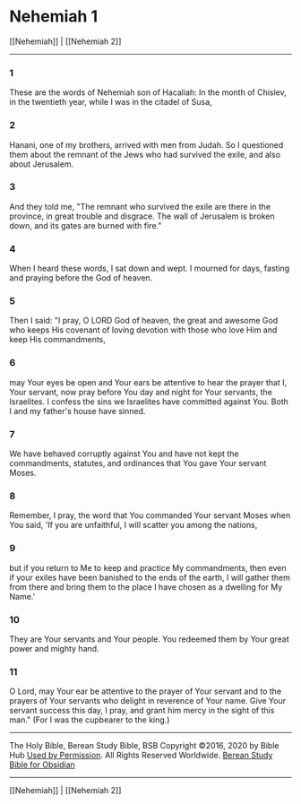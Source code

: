 # Nehemiah 1

[[Nehemiah]] | [[Nehemiah 2]]

---

### 1
These are the words of Nehemiah son of Hacaliah: In the month of Chislev, in the twentieth year, while I was in the citadel of Susa,

### 2
Hanani, one of my brothers, arrived with men from Judah. So I questioned them about the remnant of the Jews who had survived the exile, and also about Jerusalem.

### 3
And they told me, "The remnant who survived the exile are there in the province, in great trouble and disgrace. The wall of Jerusalem is broken down, and its gates are burned with fire."

### 4
When I heard these words, I sat down and wept. I mourned for days, fasting and praying before the God of heaven.

### 5
Then I said: "I pray, O LORD God of heaven, the great and awesome God who keeps His covenant of loving devotion with those who love Him and keep His commandments,

### 6
may Your eyes be open and Your ears be attentive to hear the prayer that I, Your servant, now pray before You day and night for Your servants, the Israelites. I confess the sins we Israelites have committed against You. Both I and my father's house have sinned.

### 7
We have behaved corruptly against You and have not kept the commandments, statutes, and ordinances that You gave Your servant Moses.

### 8
Remember, I pray, the word that You commanded Your servant Moses when You said, 'If you are unfaithful, I will scatter you among the nations,

### 9
but if you return to Me to keep and practice My commandments, then even if your exiles have been banished to the ends of the earth, I will gather them from there and bring them to the place I have chosen as a dwelling for My Name.'

### 10
They are Your servants and Your people. You redeemed them by Your great power and mighty hand.

### 11
O Lord, may Your ear be attentive to the prayer of Your servant and to the prayers of Your servants who delight in reverence of Your name. Give Your servant success this day, I pray, and grant him mercy in the sight of this man." (For I was the cupbearer to the king.)

---

The Holy Bible, Berean Study Bible, BSB
Copyright ©2016, 2020 by Bible Hub
[Used by Permission](https://berean.bible/terms.htm). All Rights Reserved Worldwide.
[Berean Study Bible for Obsidian](https://github.com/gapmiss/berean-study-bible-for-obsidian)

---

[[Nehemiah]] | [[Nehemiah 2]]

